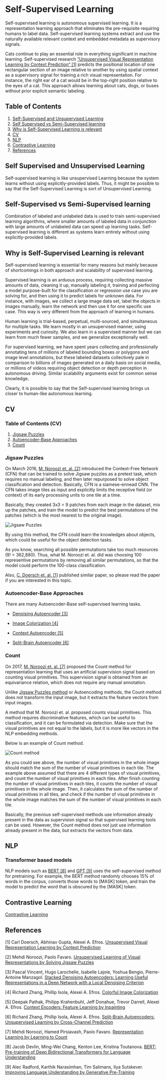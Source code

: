 # Self-Supervised Learning

Self-supervised learning is autonomous supervised learning. It is a representation learning approach that eliminates the pre-requisite requiring humans to label data. Self-supervised learning systems extract and use the naturally available relevant context and embedded metadata as supervisory signals.

Cats continue to play an essential role in everything significant in machine learning. Self-supervised research [“Unsupervised Visual Representation Learning by Context Prediction” [1]](https://arxiv.org/abs/1505.05192) predicts the positional location of one rectangular section of an image relative to another by using spatial context as a supervisory signal for training a rich visual representation. For instance, the right ear of a cat would be in the top-right position relative to the eyes of a cat. This approach allows learning about cats, dogs, or buses without prior explicit semantic labeling.

## Table of Contents

1. [Self-Supervised and Unsupervised Learning](#self-supervised-and-unsupervised-learning)
2. [Self Supervised vs Semi-Supervised learning](#self-supervised-vs-semi-supervised-learning)
3. [Why is Self-Supervised Learning is relevant](#why-is-self-supervised-learning-is-relevant)
4. [CV](#cv)
5. [NLP](#nlp)
6. [Contrastive Learning](#contrastive-learning)
7. [References](#references)

## Self Supervised and Unsupervised Learning

Self-supervised learning is like unsupervised Learning because the system learns without using explicitly-provided labels. Thus, it might be possible to say that the Self-Supervised Learning is sort of Unsupervised Learning.

## Self-Supervised vs Semi-Supervised learning

Combination of labeled and unlabeled data is used to train semi-supervised learning algorithms, where smaller amounts of labeled data in conjunction with large amounts of unlabeled data can speed up learning tasks. Self-supervised learning is different as systems learn entirely without using explicitly-provided labels.

## Why is Self-Supervised Learning is relevant

Self-supervised learning is essential for many reasons but mainly because of shortcomings in both approach and scalability of supervised learning.

Supervised learning is an arduous process, requiring collecting massive amounts of data, cleaning it up, manually labeling it, training and perfecting a model purpose-built for the classification or regression use case you are solving for, and then using it to predict labels for unknown data. For instance, with images, we collect a large image data set, label the objects in images manually, learn the network and then use it for one specific use case. This way is very different from the approach of learning in humans.

Human learning is trial-based, perpetual, multi-sourced, and simultaneous for multiple tasks. We learn mostly in an unsupervised manner, using experiments and curiosity. We also learn in a supervised manner but we can learn from much fewer samples, and we generalize exceptionally well.

For supervised learning, we have spent years collecting and professionally annotating tens of millions of labeled bounding boxes or polygons and image level annotations, but these labeled datasets collectively pale in comparison to billions of images generated on a daily basis on social media, or millions of videos requiring object detection or depth perception in autonomous driving. Similar scalability arguments exist for common sense knowledge.

Clearly, it is possible to say that the Self-supervised learning brings us closer to human-like autonomous learning.

## CV

### Table of Contents (CV)

1. [Jigsaw Puzzles](#jigsaw-puzzles)
2. [Autoencoder-Base Approaches](#autoencoder-base-approaches)
3. [Count](#count)

### Jigsaw Puzzles

On March 2016, [M. Noroozi et. al. [2]](https://arxiv.org/abs/1603.09246) introduced the Context-Free Network (CFN) that can be trained to solve Jigsaw puzzles as a pretext task, which requires no manual labeling, and then later repurposed to solve object classification and detection. Basically, CFN is a siamese-ennead CNN. The CFN takes image tiles as input and explicitly limits the receptive field (or context) of its early processing units to one tile at a time.

Basically, they created 3x3 = 9 patches from each image in the dataset, mix up the patches, and train the model to predict the best permutations of the patches (which is the most nearest to the original image).

![Jigsaw Puzzles](./imgs/jigsaw.png)

By using this method, the CFN could learn the knowledges about objects, which could be useful for the object detection tasks.

As you know, searching all possible permutations take too much resources (9! = 362,880). Thus, what M. Noroozi et. al. did was choosing 100 representive permutations by removing all similar permutations, so that the model could perform the 100-class classification.

Also, [C. Doersch et. al. [1]](https://arxiv.org/abs/1505.05192) published similar paper, so please read the paper if you are interested in this topic.

### Autoencoder-Base Approaches

There are many Autoencoder-Base self-supervised learning tasks.

- [Denoising Autoencoder [3]](http://www.jmlr.org/papers/volume11/vincent10a/vincent10a.pdf)

- [Image Colorization [4]](https://arxiv.org/abs/1603.08511)

- [Context Autoencoder [5]](https://arxiv.org/abs/1604.07379)

- [Split-Brain Autoencoder [6]](https://arxiv.org/abs/1611.09842)

### Count

On 2017, [M. Noroozi et. al. [7]](https://openaccess.thecvf.com/content_ICCV_2017/papers/Noroozi_Representation_Learning_by_ICCV_2017_paper.pdf) proposed the Count method for representation learning that uses an artificial supervision signal based on counting visual primitives. This supervision signal is obtained from an equivariance relation, which does not require any manual annotation.

Unlike [Jigsaw Puzzles method](https://arxiv.org/abs/1603.09246) or Autoencoding methods, the Count method does not transform the input image, but it extracts the feature vectors from input images.

A method that M. Noroozi et. al. proposed counts visual primitives. This method requires discriminative features, which can be useful to classification, and it can be formulated via detection. Make sure that the visual primitives are not equal to the labels, but it is more like vectors in the NLP embedding methods.

Below is an example of Count method.

![Count method](./imgs/count.png)

As you could see above, the number of visual primitives in the whole image should match the sum of the number of visual primitives in each tile. The example above assumed that there are 4 different types of visual primitives, and count the number of visual primitives in each tiles. After finish counting the number of visual primitives in each tiles, it counts the number of visual primitives in the whole image. Then, it calculates the sum of the number of visual primitives in all tiles, and check if the number of visual primitives in the whole image matches the sum of the number of visual primitives in each tile.

Basically, the previous self-supervised methods use information already present in the data as supervision signal so that supervised learning tools can be used. However, the Count method does not just use information already present in the data, but extracts the vectors from data.

## NLP

### Transformer based models

NLP models such as [BERT [8]](https://arxiv.org/abs/1810.04805) and [GPT [9]]((https://s3-us-west-2.amazonaws.com/openai-assets/research-covers/language-unsupervised/language_understanding_paper.pdf)) uses the self-supervised method for pretraining. For example, the BERT method randomly chooses 15% of words in the corpus, converts those words to [MASK] token, and train the model to predict the word that is obscured by the [MASK] token.

## Contrastive Learning

[Contrastive Learning](./ContrastiveLearning)

## References

[1] Carl Doersch, Abhinav Gupta, Alexei A. Efros. [Unsupervised Visual Representation Learning by Context Prediction](https://arxiv.org/abs/1505.05192)

[2] Mehdi Noroozi, Paolo Favaro. [Unsupervised Learning of Visual Representations by Solving Jigsaw Puzzles](https://arxiv.org/abs/1603.09246)

[3] Pascal Vincent, Hugo Larochelle, Isabelle Lajoie, Yoshua Bengio, Pierre-Antoine Manzagol. [Stacked Denoising Autoencoders: Learning Useful Representations in a Deep Network with a Local Denoising Criterion](http://www.jmlr.org/papers/volume11/vincent10a/vincent10a.pdf)

[4] Richard Zhang, Phillip Isola, Alexei A. Efros. [Colorful Image Colorization](https://arxiv.org/abs/1603.08511)

[5] Deepak Pathak, Philipp Krahenbuhl, Jeff Donahue, Trevor Darrell, Alexei A. Efros. [Context Encoders: Feature Learning by Inpainting](https://arxiv.org/abs/1611.09842)

[6] Richard Zhang, Phillip Isola, Alexei A. Efros. [Split-Brain Autoencoders: Unsupervised Learning by Cross-Channel Prediction](https://arxiv.org/abs/1611.09842)

[7] Mehdi Noroozi, Hamed Pirsiavash, Paolo Favaro. [Representation Learning by Learning to Count](https://openaccess.thecvf.com/content_ICCV_2017/papers/Noroozi_Representation_Learning_by_ICCV_2017_paper.pdf)

[8] Jacob Devlin, Ming-Wei Chang, Kenton Lee, Kristina Toutanova. [BERT: Pre-training of Deep Bidirectional Transformers for Language Understanding](https://arxiv.org/abs/1810.04805)

[9] Alec Radford, Karthik Narasimhan, Tim Salimans, Ilya Sutskever. [Improving Language Understanding by Generative Pre-Training](https://s3-us-west-2.amazonaws.com/openai-assets/research-covers/language-unsupervised/language_understanding_paper.pdf)
